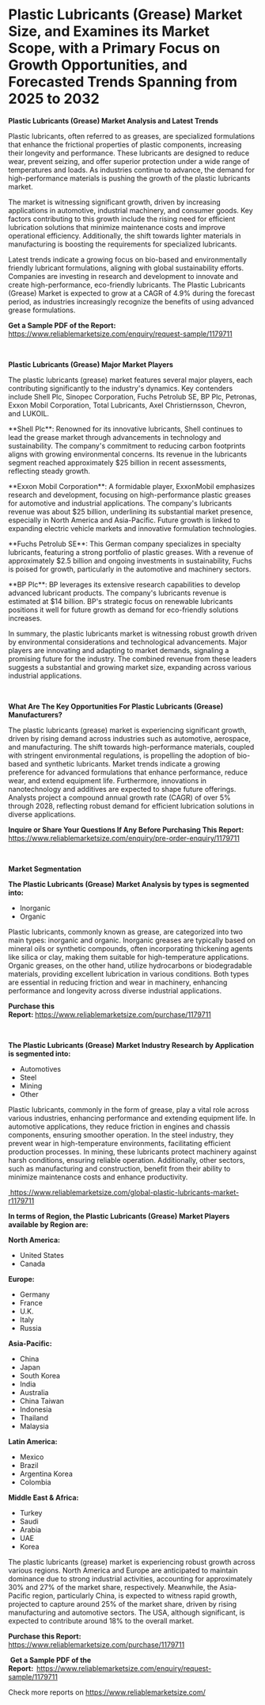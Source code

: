 <p><h1>Plastic Lubricants (Grease) Market Size, and Examines its Market Scope, with a Primary Focus on Growth Opportunities, and Forecasted Trends Spanning from 2025 to 2032</h1></p><p><strong>Plastic Lubricants (Grease) Market Analysis and Latest Trends</strong></p>
<p><p>Plastic lubricants, often referred to as greases, are specialized formulations that enhance the frictional properties of plastic components, increasing their longevity and performance. These lubricants are designed to reduce wear, prevent seizing, and offer superior protection under a wide range of temperatures and loads. As industries continue to advance, the demand for high-performance materials is pushing the growth of the plastic lubricants market.</p><p>The market is witnessing significant growth, driven by increasing applications in automotive, industrial machinery, and consumer goods. Key factors contributing to this growth include the rising need for efficient lubrication solutions that minimize maintenance costs and improve operational efficiency. Additionally, the shift towards lighter materials in manufacturing is boosting the requirements for specialized lubricants.</p><p>Latest trends indicate a growing focus on bio-based and environmentally friendly lubricant formulations, aligning with global sustainability efforts. Companies are investing in research and development to innovate and create high-performance, eco-friendly lubricants. The Plastic Lubricants (Grease) Market is expected to grow at a CAGR of 4.9% during the forecast period, as industries increasingly recognize the benefits of using advanced grease formulations.</p></p>
<p><strong>Get a Sample PDF of the Report:&nbsp;</strong> <a href="https://www.reliablemarketsize.com/enquiry/request-sample/1179711?utm_campaign=2034&utm_medium=2&utm_source=Github&utm_content=ia&utm_term=15022025&utm_id=plastic-lubricants-grease">https://www.reliablemarketsize.com/enquiry/request-sample/1179711</a></p>
<p>&nbsp;</p>
<p><strong>Plastic Lubricants (Grease) Major Market Players</strong></p>
<p><p>The plastic lubricants (grease) market features several major players, each contributing significantly to the industry's dynamics. Key contenders include Shell Plc, Sinopec Corporation, Fuchs Petrolub SE, BP Plc, Petronas, Exxon Mobil Corporation, Total Lubricants, Axel Christiernsson, Chevron, and LUKOIL.</p><p>**Shell Plc**: Renowned for its innovative lubricants, Shell continues to lead the grease market through advancements in technology and sustainability. The company's commitment to reducing carbon footprints aligns with growing environmental concerns. Its revenue in the lubricants segment reached approximately $25 billion in recent assessments, reflecting steady growth.</p><p>**Exxon Mobil Corporation**: A formidable player, ExxonMobil emphasizes research and development, focusing on high-performance plastic greases for automotive and industrial applications. The company's lubricants revenue was about $25 billion, underlining its substantial market presence, especially in North America and Asia-Pacific. Future growth is linked to expanding electric vehicle markets and innovative formulation technologies.</p><p>**Fuchs Petrolub SE**: This German company specializes in specialty lubricants, featuring a strong portfolio of plastic greases. With a revenue of approximately $2.5 billion and ongoing investments in sustainability, Fuchs is poised for growth, particularly in the automotive and machinery sectors.</p><p>**BP Plc**: BP leverages its extensive research capabilities to develop advanced lubricant products. The company's lubricants revenue is estimated at $14 billion. BP's strategic focus on renewable lubricants positions it well for future growth as demand for eco-friendly solutions increases.</p><p>In summary, the plastic lubricants market is witnessing robust growth driven by environmental considerations and technological advancements. Major players are innovating and adapting to market demands, signaling a promising future for the industry. The combined revenue from these leaders suggests a substantial and growing market size, expanding across various industrial applications.</p></p>
<p>&nbsp;</p>
<p><strong>What Are The Key Opportunities For Plastic Lubricants (Grease) Manufacturers?</strong></p>
<p><p>The plastic lubricants (grease) market is experiencing significant growth, driven by rising demand across industries such as automotive, aerospace, and manufacturing. The shift towards high-performance materials, coupled with stringent environmental regulations, is propelling the adoption of bio-based and synthetic lubricants. Market trends indicate a growing preference for advanced formulations that enhance performance, reduce wear, and extend equipment life. Furthermore, innovations in nanotechnology and additives are expected to shape future offerings. Analysts project a compound annual growth rate (CAGR) of over 5% through 2028, reflecting robust demand for efficient lubrication solutions in diverse applications.</p></p>
<p><strong>Inquire or Share Your Questions If Any Before Purchasing This Report:</strong> <a href="https://www.reliablemarketsize.com/enquiry/pre-order-enquiry/1179711?utm_campaign=2034&utm_medium=2&utm_source=Github&utm_content=ia&utm_term=15022025&utm_id=plastic-lubricants-grease">https://www.reliablemarketsize.com/enquiry/pre-order-enquiry/1179711</a></p>
<p>&nbsp;</p>
<p><strong>Market Segmentation</strong></p>
<p><strong>The Plastic Lubricants (Grease) Market Analysis by types is segmented into:</strong></p>
<p><ul><li>Inorganic</li><li>Organic</li></ul></p>
<p><p>Plastic lubricants, commonly known as grease, are categorized into two main types: inorganic and organic. Inorganic greases are typically based on mineral oils or synthetic compounds, often incorporating thickening agents like silica or clay, making them suitable for high-temperature applications. Organic greases, on the other hand, utilize hydrocarbons or biodegradable materials, providing excellent lubrication in various conditions. Both types are essential in reducing friction and wear in machinery, enhancing performance and longevity across diverse industrial applications.</p></p>
<p><strong>Purchase this Report:&nbsp;</strong><a href="https://www.reliablemarketsize.com/purchase/1179711?utm_campaign=2034&utm_medium=2&utm_source=Github&utm_content=ia&utm_term=15022025&utm_id=plastic-lubricants-grease">https://www.reliablemarketsize.com/purchase/1179711</a></p>
<p>&nbsp;</p>
<p><strong>The Plastic Lubricants (Grease) Market Industry Research by Application is segmented into:</strong></p>
<p><ul><li>Automotives</li><li>Steel</li><li>Mining</li><li>Other</li></ul></p>
<p><p>Plastic lubricants, commonly in the form of grease, play a vital role across various industries, enhancing performance and extending equipment life. In automotive applications, they reduce friction in engines and chassis components, ensuring smoother operation. In the steel industry, they prevent wear in high-temperature environments, facilitating efficient production processes. In mining, these lubricants protect machinery against harsh conditions, ensuring reliable operation. Additionally, other sectors, such as manufacturing and construction, benefit from their ability to minimize maintenance costs and enhance productivity.</p></p>
<p><a href="https://www.reliablemarketsize.com/global-plastic-lubricants-market-r1179711?utm_campaign=2034&utm_medium=2&utm_source=Github&utm_content=ia&utm_term=15022025&utm_id=plastic-lubricants-grease">&nbsp;https://www.reliablemarketsize.com/global-plastic-lubricants-market-r1179711</a></p>
<p><strong>In terms of Region, the Plastic Lubricants (Grease) Market Players available by Region are:</strong></p>
<p>
    <p> <strong> North America: </strong>
        <ul>
            <li>United States</li>
            <li>Canada</li>
        </ul>
        </p> 
    <p> <strong> Europe: </strong>
        <ul>
            <li>Germany</li>
            <li>France</li>
            <li>U.K.</li>
            <li>Italy</li>
            <li>Russia</li>
        </ul>
        </p> 
    <p> <strong> Asia-Pacific: </strong>
        <ul>
            <li>China</li>
            <li>Japan</li>
            <li>South Korea</li>
            <li>India</li>
            <li>Australia</li>
            <li>China Taiwan</li>
            <li>Indonesia</li>
            <li>Thailand</li>
            <li>Malaysia</li>
        </ul>
        </p> 
    <p> <strong> Latin America: </strong>
        <ul>
            <li>Mexico</li>
            <li>Brazil</li>
            <li>Argentina Korea</li>
            <li>Colombia</li>
        </ul>
        </p> 
    <p> <strong> Middle East & Africa: </strong>
        <ul>
            <li>Turkey</li>
            <li>Saudi</li>
            <li>Arabia</li>
            <li>UAE</li>
            <li>Korea</li>
        </ul>
    </p>
    </p>
<p><p>The plastic lubricants (grease) market is experiencing robust growth across various regions. North America and Europe are anticipated to maintain dominance due to strong industrial activities, accounting for approximately 30% and 27% of the market share, respectively. Meanwhile, the Asia-Pacific region, particularly China, is expected to witness rapid growth, projected to capture around 25% of the market share, driven by rising manufacturing and automotive sectors. The USA, although significant, is expected to contribute around 18% to the overall market.</p></p>
<p><strong>Purchase this Report: </strong><a href="https://www.reliablemarketsize.com/purchase/1179711?utm_campaign=2034&utm_medium=2&utm_source=Github&utm_content=ia&utm_term=15022025&utm_id=plastic-lubricants-grease">https://www.reliablemarketsize.com/purchase/1179711</a></p>
<p>&nbsp;<strong>Get a Sample PDF of the Report:&nbsp;&nbsp;</strong><a href="https://www.reliablemarketsize.com/enquiry/request-sample/1179711?utm_campaign=2034&utm_medium=2&utm_source=Github&utm_content=ia&utm_term=15022025&utm_id=plastic-lubricants-grease">https://www.reliablemarketsize.com/enquiry/request-sample/1179711</a></p>
<p><strong></strong></p>
<p>Check more reports on <a href="https://www.reliablemarketsize.com/?utm_campaign=2034&utm_medium=2&utm_source=Github&utm_content=ia&utm_term=15022025&utm_id=plastic-lubricants-grease">https://www.reliablemarketsize.com/</a></p>